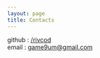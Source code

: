 ```yaml
---
layout: page
title: Contacts
---
```


github  :  [/rivcod](https://github.com/rivcod)
<br>
email    : [game9um@gmail.com](game9um@gmail.com)
